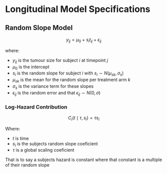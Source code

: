
# Longitudinal Model Specifications



## Random Slope Model

$$
y_{ij} = \mu_0 + s_i t_{ij} + \epsilon_{ij}
$$

where:

- $y_{ij}$ is the tumour size for subject $i$ at timepoint $j$
- $\mu_0$ is the intercept
- $s_i$ is the random slope for subject $i$ with $s_i \sim N(\mu_{sk}, \sigma_s)$
- $\mu_{sk}$ is the mean for the random slope per treatment arm $k$
- $\sigma_s$ is the variance term for these slopes
- $\epsilon_{ij}$ is the random error and that $\epsilon_{ij} \sim N(0, \sigma)$

### Log-Hazard Contribution

$$
C_i(t \mid \tau,  s_i) = \tau s_i
$$

Where:

- $t$ is time
- $s_i$ is the subjects random slope coeficient
- $\tau$ is a global scaling coeficient

That is to say a subjects hazard is constant where that constant is a multiple of their random slope

